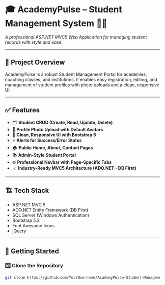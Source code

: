 # 🎓 AcademyPulse – Student Management System 💪🏻

_A professional ASP.NET MVC5 Web Application for managing student records with style and ease._

---

## 📌 Project Overview
AcademyPulse is a robust Student Management Portal for academies, coaching classes, and institutions. It enables easy registration, editing, and management of student profiles with photo uploads and a clean, responsive UI.

---

## ✅ Features
- 🗂️ **Student CRUD (Create, Read, Update, Delete)**
- 📸 **Profile Photo Upload with Default Avatars**
- 🎨 **Clean, Responsive UI with Bootstrap 5**
- ⚡ **Alerts for Success/Error States**
- 🏠 **Public Home, About, Contact Pages**
- 📚 **Admin-Style Student Portal**
- 🌐 **Professional Navbar with Page-Specific Tabs**
- 📈 **Industry-Ready MVC5 Architecture (ADO.NET - DB First)**

---

## 🏗️ Tech Stack
- ASP.NET MVC 5
- ADO.NET Entity Framework (DB First)
- SQL Server (Windows Authentication)
- Bootstrap 5.3
- Font Awesome Icons
- jQuery

---

## 🚀 Getting Started

### 1️⃣ Clone the Repository
```bash
git clone https://github.com/YourUsername/AcademyPulse-Student-Management-System.git
